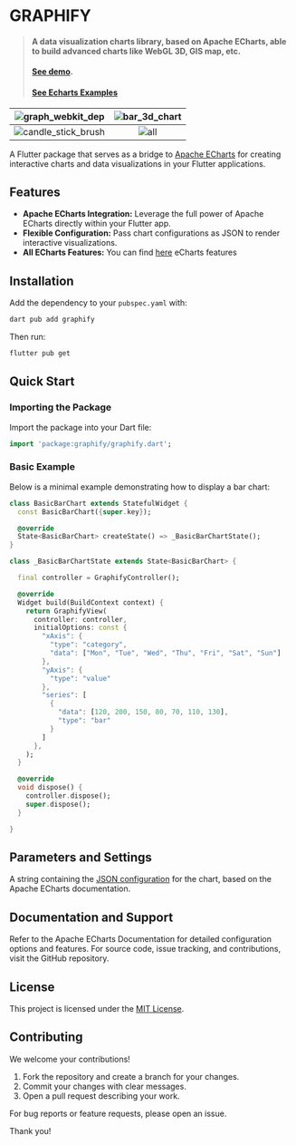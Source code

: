 # GRAPHIFY
> #### A data visualization charts library, based on Apache ECharts, able to build advanced charts like WebGL 3D, GIS map, etc.
> #### [See demo](https://warioddly.github.io/graphify/).
> #### [See Echarts Examples](https://echarts.apache.org/examples/en/index.html)

| ![graph_webkit_dep](https://github.com/user-attachments/assets/2ce1808d-a542-4295-9e3a-4918bcf6053e)    | ![bar_3d_chart](https://github.com/user-attachments/assets/6d50d560-ee8e-4f39-99c4-dc271ba2556c) |
|:--------------------------------------------------------------------:|:--------------------------------------------------------------------:|
| ![candle_stick_brush](https://github.com/user-attachments/assets/668c6fef-4068-48d8-9a49-fe00c47ef946) | ![all](https://github.com/user-attachments/assets/2403f837-8870-4eba-a75c-30d41e7e543f) |

A Flutter package that serves as a bridge to [Apache ECharts](https://echarts.apache.org/) for creating interactive charts and data visualizations in your Flutter applications.


## Features

- **Apache ECharts Integration:** Leverage the full power of Apache ECharts directly within your Flutter app.
- **Flexible Configuration:** Pass chart configurations as JSON to render interactive visualizations.
- **All ECharts Features:** You can find [here](https://echarts.apache.org/en/feature.html) eCharts features


## Installation

Add the dependency to your `pubspec.yaml` with:
```bash
dart pub add graphify
```

Then run:
```bash
flutter pub get
```



## Quick Start
### Importing the Package
Import the package into your Dart file:

```dart
import 'package:graphify/graphify.dart';
```
### Basic Example
Below is a minimal example demonstrating how to display a bar chart:
```dart
class BasicBarChart extends StatefulWidget {
  const BasicBarChart({super.key});

  @override
  State<BasicBarChart> createState() => _BasicBarChartState();
}

class _BasicBarChartState extends State<BasicBarChart> {

  final controller = GraphifyController();

  @override
  Widget build(BuildContext context) {
    return GraphifyView(
      controller: controller,
      initialOptions: const {
        "xAxis": {
          "type": "category",
          "data": ["Mon", "Tue", "Wed", "Thu", "Fri", "Sat", "Sun"]
        },
        "yAxis": {
          "type": "value"
        },
        "series": [
          {
            "data": [120, 200, 150, 80, 70, 110, 130],
            "type": "bar"
          }
        ]
      },
    );
  }

  @override
  void dispose() {
    controller.dispose();
    super.dispose();
  }

}
```

## Parameters and Settings
A string containing the [JSON configuration](https://echarts.apache.org/en/option.html#title) for the chart, based on the Apache ECharts documentation.

## Documentation and Support
Refer to the Apache ECharts Documentation for detailed configuration options and features.
For source code, issue tracking, and contributions, visit the GitHub repository.

## License
This project is licensed under the [MIT License](https://github.com/warioddly/graphify/blob/main/LICENSE).

## Contributing
We welcome your contributions!

1. Fork the repository and create a branch for your changes.
2. Commit your changes with clear messages.
3. Open a pull request describing your work.

For bug reports or feature requests, please open an issue.

Thank you!
